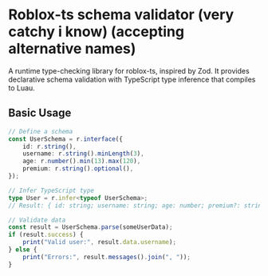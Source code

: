 # Roblox-ts schema validator (very catchy i know) (accepting alternative names)

A runtime type-checking library for roblox-ts, inspired by Zod. It provides declarative schema validation with TypeScript type inference that compiles to Luau.

## Basic Usage

```typescript
// Define a schema
const UserSchema = r.interface({
	id: r.string(),
	username: r.string().minLength(3),
	age: r.number().min(13).max(120),
	premium: r.string().optional(),
});

// Infer TypeScript type
type User = r.infer<typeof UserSchema>;
// Result: { id: string; username: string; age: number; premium?: string }

// Validate data
const result = UserSchema.parse(someUserData);
if (result.success) {
	print("Valid user:", result.data.username);
} else {
	print("Errors:", result.messages().join(", "));
}
```
